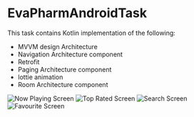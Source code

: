 # EvaPharmAndroidTask
 This task contains Kotlin implementation of the following:
 - MVVM design Architecture
 - Navigation Architecture component
 - Retrofit
 - Paging Architecture component
 - lottie animation
 - Room Architecture component

![Now Playing Screen](https://user-images.githubusercontent.com/58287190/114236160-81a77b80-9981-11eb-8ca6-9697fa7db0c9.jpg)
![Top Rated Screen](https://user-images.githubusercontent.com/58287190/114236167-8409d580-9981-11eb-89a8-421d242e456b.jpg)
![Search Screen](https://user-images.githubusercontent.com/58287190/114236171-85d39900-9981-11eb-8e7f-8416bfc252d6.jpg)
![Favourite Screen](https://user-images.githubusercontent.com/58287190/114236174-8835f300-9981-11eb-98f4-dd89264e79d8.jpg)
